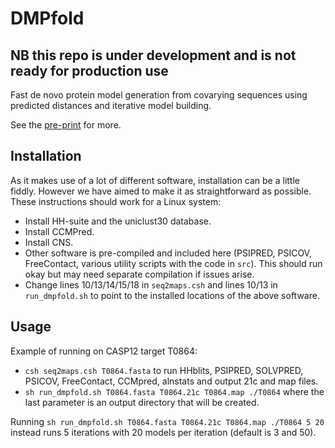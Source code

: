 # DMPfold

## NB this repo is under development and is not ready for production use

Fast de novo protein model generation from covarying sequences using predicted distances and iterative model building.

See the [pre-print](https://arxiv.org/abs/1811.12355) for more.

## Installation

As it makes use of a lot of different software, installation can be a little fiddly.
However we have aimed to make it as straightforward as possible.
These instructions should work for a Linux system:
- Install HH-suite and the uniclust30 database.
- Install CCMPred.
- Install CNS.
- Other software is pre-compiled and included here (PSIPRED, PSICOV, FreeContact, various utility scripts with the code in `src`). This should run okay but may need separate compilation if issues arise.
- Change lines 10/13/14/15/18 in `seq2maps.csh` and lines 10/13 in `run_dmpfold.sh` to point to the installed locations of the above software.

## Usage

Example of running on CASP12 target T0864:

- `csh seq2maps.csh T0864.fasta` to run HHblits, PSIPRED, SOLVPRED, PSICOV, FreeContact, CCMpred, alnstats and output 21c and map files.
- `sh run_dmpfold.sh T0864.fasta T0864.21c T0864.map ./T0864` where the last parameter is an output directory that will be created.

Running `sh run_dmpfold.sh T0864.fasta T0864.21c T0864.map ./T0864 5 20` instead runs 5 iterations with 20 models per iteration (default is 3 and 50).
